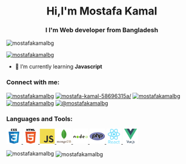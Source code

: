 <h1 align="center">Hi,I'm Mostafa Kamal</h1>
<h3 align="center">I I'm Web developer from Bangladesh</h3>

<p align="left"> <img src="https://komarev.com/ghpvc/?username=mostafakamalbg&label=Profile%20views&color=0e75b6&style=flat" alt="mostafakamalbg" /> </p>

<p align="left"> <a href="https://twitter.com/mostafakamalbg" target="blank"><img src="https://img.shields.io/twitter/follow/mostafakamalbg?logo=twitter&style=for-the-badge" alt="mostafakamalbg" /></a> </p>

- 🌱 I’m currently learning **Javascript**

<h3 align="left">Connect with me:</h3>
<p align="left">
<a href="https://twitter.com/mostafakamalbg" target="blank"><img align="center" src="https://raw.githubusercontent.com/rahuldkjain/github-profile-readme-generator/master/src/images/icons/Social/twitter.svg" alt="mostafakamalbg" height="30" width="40" /></a>
<a href="https://linkedin.com/in/mostafa-kamal-58696315a/" target="blank"><img align="center" src="https://raw.githubusercontent.com/rahuldkjain/github-profile-readme-generator/master/src/images/icons/Social/linked-in-alt.svg" alt="mostafa-kamal-58696315a/" height="30" width="40" /></a>
<a href="https://fb.com/mostafakamalbg" target="blank"><img align="center" src="https://raw.githubusercontent.com/rahuldkjain/github-profile-readme-generator/master/src/images/icons/Social/facebook.svg" alt="mostafakamalbg" height="30" width="40" /></a>
<a href="https://instagram.com/mostafakamalbg" target="blank"><img align="center" src="https://raw.githubusercontent.com/rahuldkjain/github-profile-readme-generator/master/src/images/icons/Social/instagram.svg" alt="mostafakamalbg" height="30" width="40" /></a>
<a href="https://www.youtube.com/c/@mostafakamalbg" target="blank"><img align="center" src="https://raw.githubusercontent.com/rahuldkjain/github-profile-readme-generator/master/src/images/icons/Social/youtube.svg" alt="@mostafakamalbg" height="30" width="40" /></a>
</p>

<h3 align="left">Languages and Tools:</h3>
<p align="left"> <a href="https://www.w3schools.com/css/" target="_blank" rel="noreferrer"> <img src="https://raw.githubusercontent.com/devicons/devicon/master/icons/css3/css3-original-wordmark.svg" alt="css3" width="40" height="40"/> </a> <a href="https://www.w3.org/html/" target="_blank" rel="noreferrer"> <img src="https://raw.githubusercontent.com/devicons/devicon/master/icons/html5/html5-original-wordmark.svg" alt="html5" width="40" height="40"/> </a> <a href="https://developer.mozilla.org/en-US/docs/Web/JavaScript" target="_blank" rel="noreferrer"> <img src="https://raw.githubusercontent.com/devicons/devicon/master/icons/javascript/javascript-original.svg" alt="javascript" width="40" height="40"/> </a> <a href="https://www.mongodb.com/" target="_blank" rel="noreferrer"> <img src="https://raw.githubusercontent.com/devicons/devicon/master/icons/mongodb/mongodb-original-wordmark.svg" alt="mongodb" width="40" height="40"/> </a> <a href="https://nodejs.org" target="_blank" rel="noreferrer"> <img src="https://raw.githubusercontent.com/devicons/devicon/master/icons/nodejs/nodejs-original-wordmark.svg" alt="nodejs" width="40" height="40"/> </a> <a href="https://www.php.net" target="_blank" rel="noreferrer"> <img src="https://raw.githubusercontent.com/devicons/devicon/master/icons/php/php-original.svg" alt="php" width="40" height="40"/> </a> <a href="https://reactjs.org/" target="_blank" rel="noreferrer"> <img src="https://raw.githubusercontent.com/devicons/devicon/master/icons/react/react-original-wordmark.svg" alt="react" width="40" height="40"/> </a> <a href="https://vuejs.org/" target="_blank" rel="noreferrer"> <img src="https://raw.githubusercontent.com/devicons/devicon/master/icons/vuejs/vuejs-original-wordmark.svg" alt="vuejs" width="40" height="40"/> </a> </p>

<p><img align="left" src="https://github-readme-stats.vercel.app/api/top-langs?username=mostafakamalbg&show_icons=true&locale=en&layout=compact" alt="mostafakamalbg" /></p>

<p>&nbsp;<img align="center" src="https://github-readme-stats.vercel.app/api?username=mostafakamalbg&show_icons=true&locale=en" alt="mostafakamalbg" /></p>
